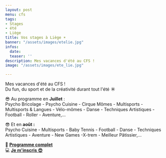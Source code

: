 ```yaml
---
layout: post
menu: cfs
tags:
- Stages
- été
- Liège
title: Vos stages à Liège ☀
banner: "/assets/images/etelie.jpg"
infos:
  date: 
  teaser: ''
description: Mes vacances d'été au CFS !
image: "/assets/images/ete_lie.jpg"

---
```

Mes vacances d'été au CFS !  
Du fun, du sport et de la créativité durant tout l'été ☀

😎 Au programme en **Juillet** :  
Psycho Bricolage - Psycho Cuisine - Cirque Mômes - Multisports - Multisports & Langues - Vélo-mômes - Danse - Techniques Artistiques - Football - Roller - Aventure,...

😎 Et en **août :**  
Psycho Cuisine - Multisports - Baby Tennis - Football - Danse - Techniques Artistiques - Aventure - New Games -X-trem - Meilleur Pâtissier,...

**📅** [**Programme complet**](https://www.lecfs.be/files/liege/ "Programme été Liège")  
💻 [**Je m'inscris 😍**](https://www12.iclub.be/myiclub3_CFS_register.asp?ClubID=559&LG=FR&Categorie=4&Groupe=1&Province=Liege "Liège")